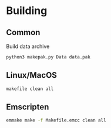 # Building

## Common

Build data archive

```sh
python3 makepak.py Data data.pak
```

## Linux/MacOS
 
```sh
makefile clean all
```

## Emscripten

```sh
emmake make -f Makefile.emcc clean all
```